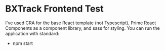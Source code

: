 # BXTrack Frontend Test

I've used CRA for the base React template (not Typescript), Prime React Components as a component library, and sass for styling. You can run the application with standard:
- npm start
